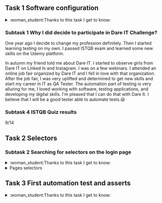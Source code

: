 ## Task 1 Software configuration

<details>
<summary>:woman_student:Thanks to this task I get to know:</summary>
	
* Eksploatory tests 
* Necessary Software to automate testing
* How to create Github repository 
* How to clone Github repository
* How to format README file 
</details>

### Subtask 1 Why I did decide to participate in Dare IT Challenge?

One year ago I decide to change my profession definitely. Then I started learning testing on my own. I passed ISTQB exam and learned some new skills
on the Udemy platform.

In autumn my friend told me about Dare IT. I started to observe girls from Dare IT on Linked In and Instagram. 
I was on a few webinars. I attended an online job fair organized by Dare IT and I fell in love with that organization. 
After the job fair, I was very uplifted and determined to get new skills and start my career in IT as QA Tester. 
The automation part of testing is very alluring for me, I loved working with software, testing applications, and developing my digital skills.
I'm pleased that I can do that with Dare It. I believe that I will be a good tester able to automate tests.:smiley:
                                                                                   

### Subtask 4 ISTQB Quiz results

9/14

## Task 2 Selectors

### Subtask 2 Searching for selectors on the login page
<details>
<summary>:woman_student:Thanks to this task I get to know:</summary>
	
* What are selectors 
* Where I can find selectors
* How to write xPath selectors
* How to choose the best selectors
</details>
 
 <details>
<summary> Pages selectors</summary>

 - Scouts_Panel_header_xpath
   - //*[@id="__next"]/form/div/div[1]/h5
   - //*[text()="Scouts Panel"]
   - //child::div/h5
 - login_field_xpath
   - //*[@id="__next"]/form/div/div[1]/div[1]/div[1]//input
   - //*[@name="login"]
   - //*[@type="text"]
 - password_field_xpath
   - //*[@id="__next"]/form/div/div[1]/div[2]/div[1]//input
   - //*[@name="password"]
   - //*[@type="password"]
 - sign_in_button_xpath
   - //*[@id="__next"]/form/div/div[2]/button//span
   - //*[@class="MuiButton-label"]
   - //child::div/button//span
 - remind_password_hyperlink_xpath
   - //*[@id="__next"]/form/div/div[1]/a
   - //*[text()="Remind password"]
   - //child::div/a
 - language_listbox_xpath
   - //*[@id="__next"]/form/div/div[2]/div[1]//div
   - //*[@role="button"]
   - //*[@aria-haspopup="listbox"]
	
</details>
	
## Task 3 First automation test and asserts

<details>
<summary>:woman_student:Thanks to this task I get to know:</summary>
	
* PyCharm Framework
* How to click on page elements
* How to fill fields with text
* How to use assert title
* How to run automation test
</details>
 
